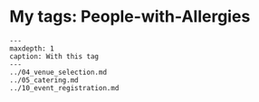 # My tags: People-with-Allergies

```{toctree}
---
maxdepth: 1
caption: With this tag
---
../04_venue_selection.md
../05_catering.md
../10_event_registration.md
```
